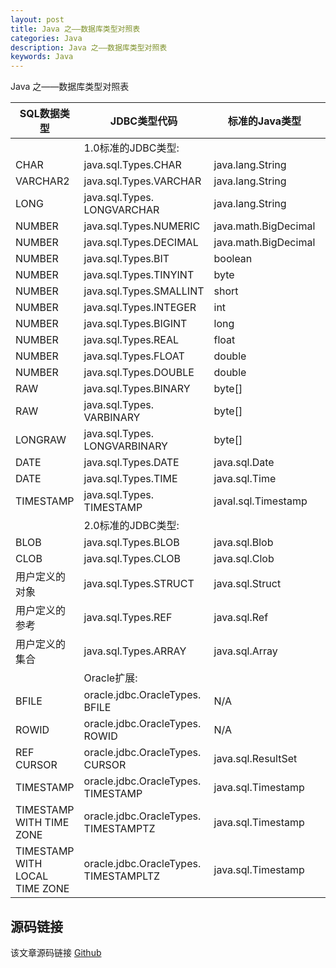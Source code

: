 ```yaml
---
layout: post
title: Java 之——数据库类型对照表
categories: Java
description: Java 之——数据库类型对照表
keywords: Java
---
```


Java 之——数据库类型对照表

| SQL数据类型 | JDBC类型代码 | 标准的Java类型 | Oracle扩展的Java类型 |
| ---- | ---- | ---- | ---- |
|   | 1.0标准的JDBC类型: |   |   |
| CHAR          | java.sql.Types.CHAR | java.lang.String | oracle.sql.CHAR |
| VARCHAR2 | java.sql.Types.VARCHAR | java.lang.String | oracle.sql.CHAR |
| LONG          | java.sql.Types.<br>LONGVARCHAR | java.lang.String | oracle.sql.CHAR |
| NUMBER     | java.sql.Types.NUMERIC | java.math.BigDecimal | oracle.sql.NUMBER |
| NUMBER     | java.sql.Types.DECIMAL | java.math.BigDecimal | oracle.sql.NUMBER |
| NUMBER     | java.sql.Types.BIT | boolean | oracle.sql.NUMBER |
| NUMBER     | java.sql.Types.TINYINT | byte | oracle.sql.NUMBER |
| NUMBER     | java.sql.Types.SMALLINT | short | oracle.sql.NUMBER |
| NUMBER     | java.sql.Types.INTEGER | int | oracle.sql.NUMBER |
| NUMBER     | java.sql.Types.BIGINT | long | oracle.sql.NUMBER |
| NUMBER	 | java.sql.Types.REAL | float | oracle.sql.NUMBER |
| NUMBER	 | java.sql.Types.FLOAT | double | oracle.sql.NUMBER |
| NUMBER	 | java.sql.Types.DOUBLE | double | oracle.sql.NUMBER |
| RAW 			 | java.sql.Types.BINARY | byte[] | oracle.sql.RAW |
| RAW 			 | java.sql.Types.<br>VARBINARY | byte[] | oracle.sql.RAW |
| LONGRAW  | java.sql.Types.<br>LONGVARBINARY | byte[] | oracle.sql.RAW |
| DATE 			 | java.sql.Types.DATE | java.sql.Date | oracle.sql.DATE |
| DATE			 | java.sql.Types.TIME | java.sql.Time | oracle.sql.DATE |
| TIMESTAMP | java.sql.Types.<br>TIMESTAMP | javal.sql.Timestamp | oracle.sql.TIMESTAMP |
|   | 2.0标准的JDBC类型: |   |   |
| BLOB | java.sql.Types.BLOB | java.sql.Blob | oracle.sql.BLOB |
| CLOB | java.sql.Types.CLOB | java.sql.Clob | oracle.sql.CLOB |
| 用户定义的对象 | java.sql.Types.STRUCT | java.sql.Struct | oracle.sql.STRUCT |
| 用户定义的参考 | java.sql.Types.REF | java.sql.Ref | oracle.sql.REF |
| 用户定义的集合 | java.sql.Types.ARRAY | java.sql.Array | oracle.sql.ARRAY |
|   | Oracle扩展: |   |   |
| BFILE | oracle.jdbc.OracleTypes.<br>BFILE | N/A | oracle.sql.BFILE |
| ROWID | oracle.jdbc.OracleTypes.<br>ROWID | N/A | oracle.sql.ROWID |
| REF CURSOR | oracle.jdbc.OracleTypes.<br>CURSOR | java.sql.ResultSet | oracle.jdbc.<br>OracleResultSet |
| TIMESTAMP | oracle.jdbc.OracleTypes.<br>TIMESTAMP | java.sql.Timestamp | oracle.sql.<br>TIMESTAMP |
| TIMESTAMP WITH TIME ZONE | oracle.jdbc.OracleTypes.<br>TIMESTAMPTZ | java.sql.Timestamp | oracle.sql.<br>TIMESTAMPTZ |
| TIMESTAMP WITH LOCAL TIME ZONE | oracle.jdbc.OracleTypes.<br>TIMESTAMPLTZ | java.sql.Timestamp | oracle.sql.<br>TIMESTAMPLTZ |


## 源码链接
该文章源码链接 [Github](url)